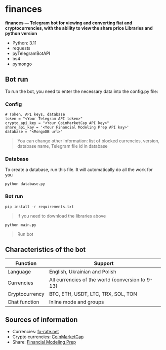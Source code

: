 # finances
**finances — Telegram bot for viewing and converting fiat and cryptocurrencies, with the ability to view the share price**
**Libraries and python version**
  + Python: 3.11
  + requests
  + pyTelegramBotAPI
  + bs4
  + pymongo
## Bot run
To run the bot, you need to enter the necessary data into the config.py file:
### Config
```
# Token, API keys, database
token = "<Your Telegram API token>"
crypto_api_key = "<Your CoinMarketCap API key>"
share_api_kay = '<Your Financial Modeling Prep API kay>'
database = "<MongoDB url>"
```
>You can change other information: list of blocked currencies, version, database name, Telegram file id in database 
### Database 
To create a database, run this file. It will automatically do all the work for you
```
python database.py
```
### Bot run
```
pip install -r requirements.txt
```
>If you need to download the libraries above
```
python main.py
```
>Run bot
## Characteristics of the bot
| Function | Support |
| ------------- | ------------- |
| Language  | English, Ukrainian and Polish |
| Currencies | All currencies of the world (conversion to 9-13) |
| Cryptocurrency | BTC, ETH, USDT, LTC, TRX, SOL, TON |
| Chat function | Inline mode and groups |

## Sources of information
  + Currencies: [fx-rate.net](https://fx-rate.net)
  + Crypto currencies: [CoinMarketCap](https://coinmarketcap.com/)
  + Share: [Financial Modeling Prep](https://site.financialmodelingprep.com/)
